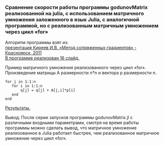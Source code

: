 ### Сравнение скорости работы программы godunovMatrix реализованной на julia, с использованием матричного умножения заложенного в язык Julia, с аналогичной программой, но с реализованным матричным умножением через цикл «for» 


Алгоритм программы взят из:   
[презентация Киреев И.В. «Метод сопряженных градиентов» - Красноярск, 2011  
В программе реализован 16 слайд.](https://github.com/ATeteryatnikov/Method-Conjugate-Gradients/blob/master/%D0%A0%D0%B5%D0%B0%D0%BB%D0%B8%D0%B7%D0%B0%D1%86%D0%B8%D1%8F%20%D1%80%D0%B0%D0%B7%D0%BB%D0%B8%D1%87%D0%BD%D1%8B%D1%85%20%D0%B2%D0%B0%D1%80%D0%B8%D0%B0%D0%BD%D1%82%D0%BE%D0%B2%20%D0%9C%D0%A1%D0%93/%D0%98%D1%81%D1%82%D0%BE%D1%87%D0%BD%D0%B8%D0%BA%D0%B8/%D0%9F%D1%80%D0%B5%D0%B7%D0%B5%D0%BD%D1%82%D0%B0%D1%86%D0%B8%D1%8F%20%D0%9A%D0%B8%D1%80%D0%B5%D0%B5%D0%B2%20%D0%BE%20%D0%9C%D0%A1%D0%93.pdf)

Пример матричного умножения реализованного через цикл «for». Произведение матрицы A размерности n*n и вектора p размерности n.
```  
for j in 1:1:n  
   for i in 1:1:n  
       q[j] = q[j] + A[j,i]*p[i]  
   end  
end  
```
[Результаты.](https://github.com/ATeteryatnikov/Method-Conjugate-Gradients/blob/master/%D0%A2%D0%B5%D1%81%D1%82%D1%8B%20%D0%B8%20%D1%81%D1%80%D0%B0%D0%B2%D0%BD%D0%B5%D0%BD%D0%B8%D1%8F/%D0%A1%D1%80%D0%B0%D0%B2%D0%BD%D0%B5%D0%BD%D0%B8%D0%B5%20%D0%BC%D0%B0%D1%82%D1%80%D0%B8%D1%87%D0%BD%D0%BE%D0%B3%D0%BE%20%D1%83%D0%BC%D0%BD%D0%BE%D0%B6%D0%B5%D0%BD%D0%B8%D1%8F%20%D0%B7%D0%B0%D0%BB%D0%BE%D0%B6%D0%B5%D0%BD%D0%BD%D0%BE%D0%B3%D0%BE%20%D0%B2%20Julia%20%D1%81%20%D1%83%D0%BC%D0%BD%D0%BE%D0%B6%D0%B5%D0%BD%D0%B8%D0%B5%D0%BC%20%D0%BC%D0%B0%D1%82%D1%80%D0%B8%D1%86%20%D1%87%D0%B5%D1%80%D0%B5%D0%B7%20%D1%86%D0%B8%D0%BA%D0%BB%20for/%D0%A0%D0%B5%D0%B7%D1%83%D0%BB%D1%8C%D1%82%D0%B0%D1%82%D1%8B.md) 

Вывод:
После серии запусков программы godunovMatrix.jl с различными входными параметрами, смотря на время работы программы можно сделать вывод, что матричное умножение реализованное в Julia работает быстрее, чем реализованное матричное умножение через цикл «for».



 
